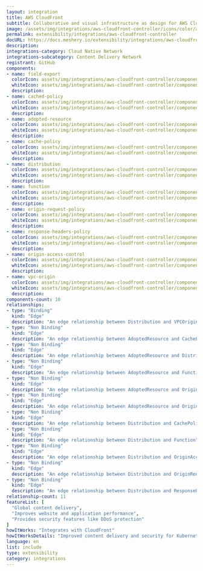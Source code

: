 ```yaml
---
layout: integration
title: AWS CloudFront
subtitle: Collaborative and visual infrastructure as design for AWS CloudFront
image: /assets/img/integrations/aws-cloudfront-controller/icons/color/aws-cloudfront-controller-color.svg
permalink: extensibility/integrations/aws-cloudfront-controller
docURL: https://docs.meshery.io/extensibility/integrations/aws-cloudfront-controller
description: 
integrations-category: Cloud Native Network
integrations-subcategory: Content Delivery Network
registrant: GitHub
components: 
- name: field-export
  colorIcon: assets/img/integrations/aws-cloudfront-controller/components/field-export/icons/color/field-export-color.svg
  whiteIcon: assets/img/integrations/aws-cloudfront-controller/components/field-export/icons/white/field-export-white.svg
  description: 
- name: cached-policy
  colorIcon: assets/img/integrations/aws-cloudfront-controller/components/cached-policy/icons/color/cached-policy-color.svg
  whiteIcon: assets/img/integrations/aws-cloudfront-controller/components/cached-policy/icons/white/cached-policy-white.svg
  description: 
- name: adopted-resource
  colorIcon: assets/img/integrations/aws-cloudfront-controller/components/adopted-resource/icons/color/adopted-resource-color.svg
  whiteIcon: assets/img/integrations/aws-cloudfront-controller/components/adopted-resource/icons/white/adopted-resource-white.svg
  description: 
- name: cache-policy
  colorIcon: assets/img/integrations/aws-cloudfront-controller/components/cache-policy/icons/color/cache-policy-color.svg
  whiteIcon: assets/img/integrations/aws-cloudfront-controller/components/cache-policy/icons/white/cache-policy-white.svg
  description: 
- name: distribution
  colorIcon: assets/img/integrations/aws-cloudfront-controller/components/distribution/icons/color/distribution-color.svg
  whiteIcon: assets/img/integrations/aws-cloudfront-controller/components/distribution/icons/white/distribution-white.svg
  description: 
- name: function
  colorIcon: assets/img/integrations/aws-cloudfront-controller/components/function/icons/color/function-color.svg
  whiteIcon: assets/img/integrations/aws-cloudfront-controller/components/function/icons/white/function-white.svg
  description: 
- name: origin-request-policy
  colorIcon: assets/img/integrations/aws-cloudfront-controller/components/origin-request-policy/icons/color/origin-request-policy-color.svg
  whiteIcon: assets/img/integrations/aws-cloudfront-controller/components/origin-request-policy/icons/white/origin-request-policy-white.svg
  description: 
- name: response-headers-policy
  colorIcon: assets/img/integrations/aws-cloudfront-controller/components/response-headers-policy/icons/color/response-headers-policy-color.svg
  whiteIcon: assets/img/integrations/aws-cloudfront-controller/components/response-headers-policy/icons/white/response-headers-policy-white.svg
  description: 
- name: origin-access-control
  colorIcon: assets/img/integrations/aws-cloudfront-controller/components/origin-access-control/icons/color/origin-access-control-color.svg
  whiteIcon: assets/img/integrations/aws-cloudfront-controller/components/origin-access-control/icons/white/origin-access-control-white.svg
  description: 
- name: vpc-origin
  colorIcon: assets/img/integrations/aws-cloudfront-controller/components/vpc-origin/icons/color/vpc-origin-color.svg
  whiteIcon: assets/img/integrations/aws-cloudfront-controller/components/vpc-origin/icons/white/vpc-origin-white.svg
  description: 
components-count: 10
relationships: 
- type: "Binding"
  kind: "Edge"
  description: "An edge relationship between Distribution and VPCOrigin"
- type: "Non Binding"
  kind: "Edge"
  description: "An edge relationship between AdoptedResource and CachePolicy"
- type: "Non Binding"
  kind: "Edge"
  description: "An edge relationship between AdoptedResource and Distribution"
- type: "Non Binding"
  kind: "Edge"
  description: "An edge relationship between AdoptedResource and Function"
- type: "Non Binding"
  kind: "Edge"
  description: "An edge relationship between AdoptedResource and OriginAccessControl"
- type: "Non Binding"
  kind: "Edge"
  description: "An edge relationship between AdoptedResource and OriginRequestPolicy"
- type: "Non Binding"
  kind: "Edge"
  description: "An edge relationship between Distribution and CachePolicy"
- type: "Non Binding"
  kind: "Edge"
  description: "An edge relationship between Distribution and Function"
- type: "Non Binding"
  kind: "Edge"
  description: "An edge relationship between Distribution and OriginAccessControl"
- type: "Non Binding"
  kind: "Edge"
  description: "An edge relationship between Distribution and OriginRequestPolicy"
- type: "Non Binding"
  kind: "Edge"
  description: "An edge relationship between Distribution and ResponseHeadersPolicy"
relationship-count: 11
featureList: [
  "Global content delivery",
  "Improves website and application performance",
  "Provides security features like DDoS protection"
]
howItWorks: "Integrates with CloudFront"
howItWorksDetails: "Improved content delivery and security for Kubernetes applications"
language: en
list: include
type: extensibility
category: integrations
---
```

